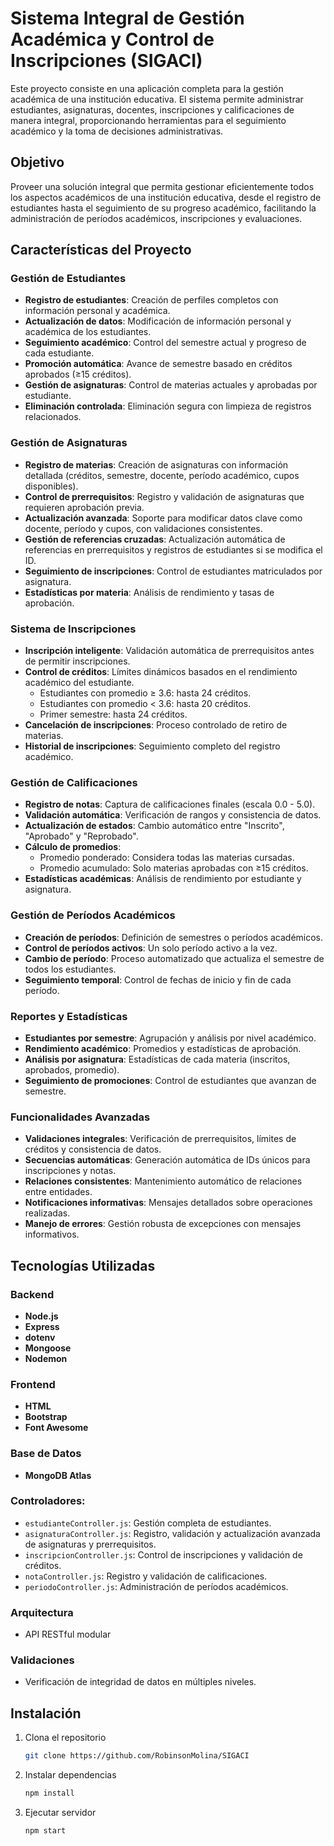 # Sistema Integral de Gestión Académica y Control de Inscripciones (SIGACI)

Este proyecto consiste en una aplicación completa para la gestión académica de una institución educativa. El sistema permite administrar estudiantes, asignaturas, docentes, inscripciones y calificaciones de manera integral, proporcionando herramientas para el seguimiento académico y la toma de decisiones administrativas.

## Objetivo

Proveer una solución integral que permita gestionar eficientemente todos los aspectos académicos de una institución educativa, desde el registro de estudiantes hasta el seguimiento de su progreso académico, facilitando la administración de períodos académicos, inscripciones y evaluaciones.

## Características del Proyecto

### Gestión de Estudiantes
- **Registro de estudiantes**: Creación de perfiles completos con información personal y académica.
- **Actualización de datos**: Modificación de información personal y académica de los estudiantes.
- **Seguimiento académico**: Control del semestre actual y progreso de cada estudiante.
- **Promoción automática**: Avance de semestre basado en créditos aprobados (≥15 créditos).
- **Gestión de asignaturas**: Control de materias actuales y aprobadas por estudiante.
- **Eliminación controlada**: Eliminación segura con limpieza de registros relacionados.

### Gestión de Asignaturas
- **Registro de materias**: Creación de asignaturas con información detallada (créditos, semestre, docente, período académico, cupos disponibles).
- **Control de prerrequisitos**: Registro y validación de asignaturas que requieren aprobación previa.
- **Actualización avanzada**: Soporte para modificar datos clave como docente, período y cupos, con validaciones consistentes.
- **Gestión de referencias cruzadas**: Actualización automática de referencias en prerrequisitos y registros de estudiantes si se modifica el ID.
- **Seguimiento de inscripciones**: Control de estudiantes matriculados por asignatura.
- **Estadísticas por materia**: Análisis de rendimiento y tasas de aprobación.

### Sistema de Inscripciones
- **Inscripción inteligente**: Validación automática de prerrequisitos antes de permitir inscripciones.
- **Control de créditos**: Límites dinámicos basados en el rendimiento académico del estudiante.
  - Estudiantes con promedio ≥ 3.6: hasta 24 créditos.
  - Estudiantes con promedio < 3.6: hasta 20 créditos.
  - Primer semestre: hasta 24 créditos.
- **Cancelación de inscripciones**: Proceso controlado de retiro de materias.
- **Historial de inscripciones**: Seguimiento completo del registro académico.

### Gestión de Calificaciones
- **Registro de notas**: Captura de calificaciones finales (escala 0.0 - 5.0).
- **Validación automática**: Verificación de rangos y consistencia de datos.
- **Actualización de estados**: Cambio automático entre "Inscrito", "Aprobado" y "Reprobado".
- **Cálculo de promedios**:
  - Promedio ponderado: Considera todas las materias cursadas.
  - Promedio acumulado: Solo materias aprobadas con ≥15 créditos.
- **Estadísticas académicas**: Análisis de rendimiento por estudiante y asignatura.

### Gestión de Períodos Académicos
- **Creación de períodos**: Definición de semestres o períodos académicos.
- **Control de períodos activos**: Un solo período activo a la vez.
- **Cambio de período**: Proceso automatizado que actualiza el semestre de todos los estudiantes.
- **Seguimiento temporal**: Control de fechas de inicio y fin de cada período.

### Reportes y Estadísticas
- **Estudiantes por semestre**: Agrupación y análisis por nivel académico.
- **Rendimiento académico**: Promedios y estadísticas de aprobación.
- **Análisis por asignatura**: Estadísticas de cada materia (inscritos, aprobados, promedio).
- **Seguimiento de promociones**: Control de estudiantes que avanzan de semestre.

### Funcionalidades Avanzadas
- **Validaciones integrales**: Verificación de prerrequisitos, límites de créditos y consistencia de datos.
- **Secuencias automáticas**: Generación automática de IDs únicos para inscripciones y notas.
- **Relaciones consistentes**: Mantenimiento automático de relaciones entre entidades.
- **Notificaciones informativas**: Mensajes detallados sobre operaciones realizadas.
- **Manejo de errores**: Gestión robusta de excepciones con mensajes informativos.

## Tecnologías Utilizadas

### Backend
- **Node.js**  
- **Express** 
- **dotenv**
- **Mongoose** 
- **Nodemon**

### Frontend
- **HTML**  
- **Bootstrap**
- **Font Awesome**

### Base de Datos
- **MongoDB Atlas**

### Controladores:
- `estudianteController.js`: Gestión completa de estudiantes.
- `asignaturaController.js`: Registro, validación y actualización avanzada de asignaturas y prerrequisitos.
- `inscripcionController.js`: Control de inscripciones y validación de créditos.
- `notaController.js`: Registro y validación de calificaciones.
- `periodoController.js`: Administración de períodos académicos.

### Arquitectura
- API RESTful modular

### Validaciones
- Verificación de integridad de datos en múltiples niveles.

## Instalación

1. Clona el repositorio
   ```bash
   git clone https://github.com/RobinsonMolina/SIGACI
   ```
2. Instalar dependencias
   ```bash
   npm install
   ```

3. Ejecutar servidor
   ```bash
   npm start
   ```